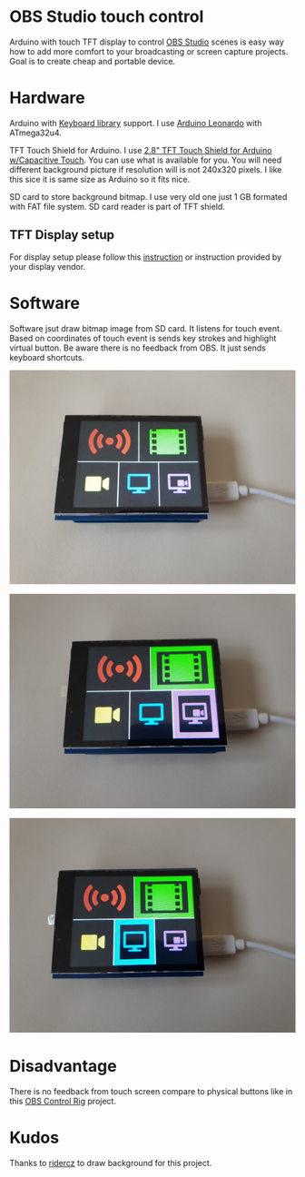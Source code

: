 # OBS Studio touch control

Arduino with touch TFT display to control [OBS Studio](https://obsproject.com/) scenes is easy way how to add more comfort to your broadcasting or screen capture projects. Goal is to create cheap and portable device.

# Hardware

Arduino with [Keyboard library](https://www.arduino.cc/reference/en/language/functions/usb/keyboard/) support. I use [Arduino Leonardo](https://www.arduino.cc/en/Main/Arduino_BoardLeonardo) with ATmega32u4.

TFT Touch Shield for Arduino. I use [2.8" TFT Touch Shield for Arduino w/Capacitive Touch](https://www.adafruit.com/product/1947). You can use what is available for you. You will need different background picture if resolution will is not 240x320 pixels. I like this sice it is same size as Arduino so it fits nice.


SD card to store background bitmap. I use very old one just 1 GB formated with FAT file system. SD card reader is part of TFT shield.

## TFT Display setup
For display setup please follow this [instruction](https://learn.adafruit.com/adafruit-2-8-tft-touch-shield-v2) or instruction provided by your display vendor.


# Software
Software jsut draw bitmap image from SD card. It listens for touch event. Based on coordinates of touch event is sends key strokes and highlight virtual button. Be aware there is no feedback from OBS. It just sends keyboard shortcuts.

![Screen 1](screen_1.jpg)

![Screen 2](screen_2.jpg)

![Screen 3](screen_3.jpg)


# Disadvantage
There is no feedback from touch screen compare to physical buttons like in this [OBS Control Rig](https://github.com/ridercz/ObsControl) project.

# Kudos
Thanks to [ridercz](https://github.com/ridercz) to draw background for this project.


